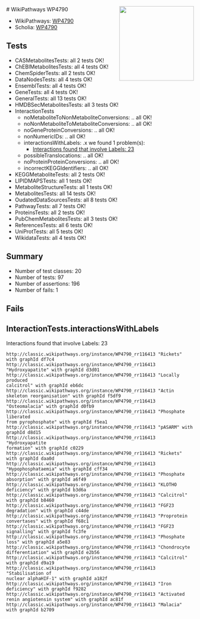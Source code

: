 <img style="float: right; width: 200px" src="https://upload.wikimedia.org/wikipedia/commons/thumb/8/83/Wplogo_with_text_500.png/640px-Wplogo_with_text_500.png" />
# WikiPathways WP4790

* WikiPathways: [WP4790](https://wikipathways.org/pathways/WP4790)
* Scholia: [WP4790](https://scholia.toolforge.org/wikipathways/WP4790)
## Tests
* CASMetabolitesTests: all 2 tests OK!
* ChEBIMetabolitesTests: all 4 tests OK!
* ChemSpiderTests: all 2 tests OK!
* DataNodesTests: all 4 tests OK!
* EnsemblTests: all 4 tests OK!
* GeneTests: all 4 tests OK!
* GeneralTests: all 13 tests OK!
* HMDBSecMetabolitesTests: all 3 tests OK!
* InteractionTests
    * noMetaboliteToNonMetaboliteConversions: .. all OK!
    * noNonMetaboliteToMetaboliteConversions: .. all OK!
    * noGeneProteinConversions: .. all OK!
    * nonNumericIDs: .. all OK!
    * interactionsWithLabels: .x we found 1 problem(s):
        * [Interactions found that involve Labels: 23](#fe97a8da)
    * possibleTranslocations: .. all OK!
    * noProteinProteinConversions: .. all OK!
    * incorrectKEGGIdentifiers: .. all OK!
* KEGGMetaboliteTests: all 2 tests OK!
* LIPIDMAPSTests: all 1 tests OK!
* MetaboliteStructureTests: all 1 tests OK!
* MetabolitesTests: all 14 tests OK!
* OudatedDataSourcesTests: all 8 tests OK!
* PathwayTests: all 7 tests OK!
* ProteinsTests: all 2 tests OK!
* PubChemMetabolitesTests: all 3 tests OK!
* ReferencesTests: all 6 tests OK!
* UniProtTests: all 5 tests OK!
* WikidataTests: all 4 tests OK!


## Summary

* Number of test classes: 20
* Number of tests: 97
* Number of assertions: 196
* Number of fails: 1

## Fails

<a name="fe97a8da" />

## InteractionTests.interactionsWithLabels

Interactions found that involve Labels: 23
```
http://classic.wikipathways.org/instance/WP4790_rr116413 "Rickets" with graphId df7c4
http://classic.wikipathways.org/instance/WP4790_rr116413 "Hydroxyapatite" with graphId d3d01
http://classic.wikipathways.org/instance/WP4790_rr116413 "Locally produced
calcitrol" with graphId eb6dc
http://classic.wikipathways.org/instance/WP4790_rr116413 "Actin skeleton reorganisation" with graphId f5df9
http://classic.wikipathways.org/instance/WP4790_rr116413 "Osteomalacia" with graphId d0fb9
http://classic.wikipathways.org/instance/WP4790_rr116413 "Phosphate liberated
from pyrophosphate" with graphId f5ea1
http://classic.wikipathways.org/instance/WP4790_rr116413 "pASARM" with graphId d8d15
http://classic.wikipathways.org/instance/WP4790_rr116413 "Hydroxyapatite
formation" with graphId c0229
http://classic.wikipathways.org/instance/WP4790_rr116413 "Rickets" with graphId daa0d
http://classic.wikipathways.org/instance/WP4790_rr116413 "Hypophosphataemia" with graphId cff34
http://classic.wikipathways.org/instance/WP4790_rr116413 "Phosphate
absorption" with graphId a6f49
http://classic.wikipathways.org/instance/WP4790_rr116413 "KLOTHO deficiency" with graphId b3d6a
http://classic.wikipathways.org/instance/WP4790_rr116413 "Calcitrol" with graphId b8460
http://classic.wikipathways.org/instance/WP4790_rr116413 "FGF23 degradation" with graphId c44de
http://classic.wikipathways.org/instance/WP4790_rr116413 "Proprotein convertases" with graphId f68c1
http://classic.wikipathways.org/instance/WP4790_rr116413 "FGF23 signalling" with graphId fc3fe
http://classic.wikipathways.org/instance/WP4790_rr116413 "Phosphate loss" with graphId a5e83
http://classic.wikipathways.org/instance/WP4790_rr116413 "Chondrocyte differentiation" with graphId e2b56
http://classic.wikipathways.org/instance/WP4790_rr116413 "Calcitrol" with graphId d9a19
http://classic.wikipathways.org/instance/WP4790_rr116413 "Stabilisation of
nuclear alphaHIF-1" with graphId a182f
http://classic.wikipathways.org/instance/WP4790_rr116413 "Iron deficiency" with graphId f9282
http://classic.wikipathways.org/instance/WP4790_rr116413 "Activated renin angiotensin system" with graphId ac81f
http://classic.wikipathways.org/instance/WP4790_rr116413 "Malacia" with graphId b2709
```

